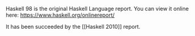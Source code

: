 Haskell 98 is the original Haskell Language report. You can view it online here: <https://www.haskell.org/onlinereport/>

It has been succeeded by the [[Haskell 2010]] report.
